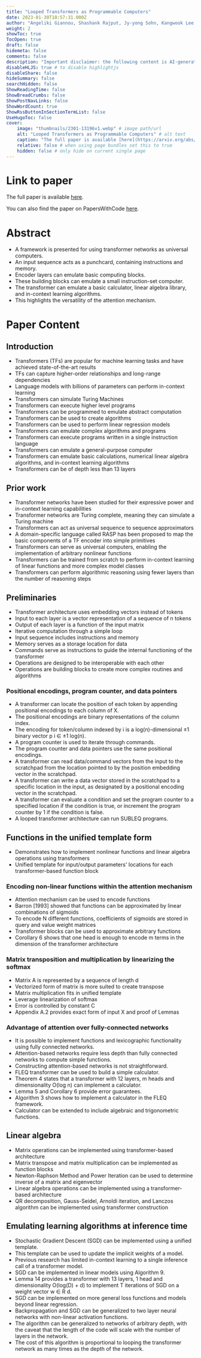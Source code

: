 ```yaml
---
title: "Looped Transformers as Programmable Computers"
date: 2023-01-30T18:57:31.000Z
author: "Angeliki Giannou, Shashank Rajput, Jy-yong Sohn, Kangwook Lee, Jason D. Lee and 1 others"
weight: 2
showToc: true
TocOpen: true
draft: false
hidemeta: false
comments: false
description: "Important disclaimer: the following content is AI-generated, please make sure to fact check the presented information by reading the full paper."
disableHLJS: true # to disable highlightjs
disableShare: false
hideSummary: false
searchHidden: false
ShowReadingTime: false
ShowBreadCrumbs: false
ShowPostNavLinks: false
ShowWordCount: true
ShowRssButtonInSectionTermList: false
UseHugoToc: false
cover:
    image: "thumbnails/2301-13196v1.webp" # image path/url
    alt: "Looped Transformers as Programmable Computers" # alt text
    caption: "The full paper is available [here](https://arxiv.org/abs/2301.13196)." # display caption under cover
    relative: false # when using page bundles set this to true
    hidden: false # only hide on current single page
---
```


# Link to paper
The full paper is available [here](https://arxiv.org/abs/2301.13196).

You can also find the paper on PapersWithCode [here](https://paperswithcode.com/paper/looped-transformers-as-programmable-computers).

# Abstract
- A framework is presented for using transformer networks as universal computers.
- An input sequence acts as a punchcard, containing instructions and memory.
- Encoder layers can emulate basic computing blocks.
- These building blocks can emulate a small instruction-set computer.
- The transformer can emulate a basic calculator, linear algebra library, and in-context learning algorithms.
- This highlights the versatility of the attention mechanism.

# Paper Content

## Introduction
- Transformers (TFs) are popular for machine learning tasks and have achieved state-of-the-art results
- TFs can capture higher-order relationships and long-range dependencies
- Language models with billions of parameters can perform in-context learning
- Transformers can simulate Turing Machines
- Transformers can execute higher level programs
- Transformers can be programmed to emulate abstract computation
- Transformers can be used to create algorithms
- Transformers can be used to perform linear regression models
- Transformers can emulate complex algorithms and programs
- Transformers can execute programs written in a single instruction language
- Transformers can emulate a general-purpose computer
- Transformers can emulate basic calculations, numerical linear algebra algorithms, and in-context learning algorithms
- Transformers can be of depth less than 13 layers

## Prior work
- Transformer networks have been studied for their expressive power and in-context learning capabilities
- Transformer networks are Turing complete, meaning they can simulate a Turing machine
- Transformers can act as universal sequence to sequence approximators
- A domain-specific language called RASP has been proposed to map the basic components of a TF encoder into simple primitives
- Transformers can serve as universal computers, enabling the implementation of arbitrary nonlinear functions
- Transformers can be trained from scratch to perform in-context learning of linear functions and more complex model classes
- Transformers can perform algorithmic reasoning using fewer layers than the number of reasoning steps

## Preliminaries
- Transformer architecture uses embedding vectors instead of tokens
- Input to each layer is a vector representation of a sequence of n tokens
- Output of each layer is a function of the input matrix
- Iterative computation through a simple loop
- Input sequence includes instructions and memory
- Memory serves as a storage location for data
- Commands serve as instructions to guide the internal functioning of the transformer
- Operations are designed to be interoperable with each other
- Operations are building blocks to create more complex routines and algorithms

### Positional encodings, program counter, and data pointers
- A transformer can locate the position of each token by appending positional encodings to each column of X.
- The positional encodings are binary representations of the column index.
- The encoding for token/column indexed by i is a log(n)-dimensional ±1 binary vector p i ∈ ±1 log(n).
- A program counter is used to iterate through commands.
- The program counter and data pointers use the same positional encodings.
- A transformer can read data/command vectors from the input to the scratchpad from the location pointed to by the position embedding vector in the scratchpad.
- A transformer can write a data vector stored in the scratchpad to a specific location in the input, as designated by a positional encoding vector in the scratchpad.
- A transformer can evaluate a condition and set the program counter to a specified location if the condition is true, or increment the program counter by 1 if the condition is false.
- A looped transformer architecture can run SUBLEQ programs.

## Functions in the unified template form
- Demonstrates how to implement nonlinear functions and linear algebra operations using transformers
- Unified template for input/output parameters' locations for each transformer-based function block

### Encoding non-linear functions within the attention mechanism
- Attention mechanism can be used to encode functions
- Barron [1993] showed that functions can be approximated by linear combinations of sigmoids
- To encode N different functions, coefficients of sigmoids are stored in query and value weight matrices
- Transformer blocks can be used to approximate arbitrary functions
- Corollary 6 shows that one head is enough to encode m terms in the dimension of the transformer architecture

### Matrix transposition and multiplication by linearizing the softmax
- Matrix A is represented by a sequence of length d
- Vectorized form of matrix is more suited to create transpose
- Matrix multiplication fits in unified template
- Leverage linearization of softmax
- Error is controlled by constant C
- Appendix A.2 provides exact form of input X and proof of Lemmas

### Advantage of attention over fully-connected networks
- It is possible to implement functions and lexicographic functionality using fully connected networks.
- Attention-based networks require less depth than fully connected networks to compute simple functions.
- Constructing attention-based networks is not straightforward.
- FLEQ transformer can be used to build a simple calculator.
- Theorem 4 states that a transformer with 12 layers, m heads and dimensionality O(log n) can implement a calculator.
- Lemma 5 and Corollary 6 provide error guarantees.
- Algorithm 3 shows how to implement a calculator in the FLEQ framework.
- Calculator can be extended to include algebraic and trigonometric functions.

## Linear algebra
- Matrix operations can be implemented using transformer-based architecture
- Matrix transpose and matrix multiplication can be implemented as function blocks
- Newton-Raphson Method and Power Iteration can be used to determine inverse of a matrix and eigenvector
- Linear algebra operations can be implemented using a transformer-based architecture
- QR decomposition, Gauss-Seidel, Arnoldi iteration, and Lanczos algorithm can be implemented using transformer construction

## Emulating learning algorithms at inference time
- Stochastic Gradient Descent (SGD) can be implemented using a unified template.
- This template can be used to update the implicit weights of a model.
- Previous research has limited in-context learning to a single inference call of a transformer model.
- SGD can be implemented in linear models using Algorithm 9.
- Lemma 14 provides a transformer with 13 layers, 1 head and dimensionality O(log(D) + d) to implement T iterations of SGD on a weight vector w ∈ R d.
- SGD can be implemented on more general loss functions and models beyond linear regression.
- Backpropagation and SGD can be generalized to two layer neural networks with non-linear activation functions.
- The algorithm can be generalized to networks of arbitrary depth, with the caveat that the length of the code will scale with the number of layers in the network.
- The cost of this algorithm is proportional to looping the transformer network as many times as the depth of the network.
